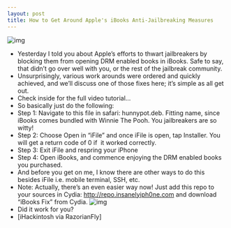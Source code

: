 ```yaml
---
layout: post
title: How to Get Around Apple's iBooks Anti-Jailbreaking Measures
---
```

![img](http://media.idownloadblog.com/wp-content/uploads/2011/02/iBooks-Blocked-for-Jailbreakers.png)
* Yesterday I told you about Apple’s efforts to thwart jailbreakers by blocking them from opening DRM enabled books in iBooks. Safe to say, that didn’t go over well with you, or the rest of the jailbreak community.
* Unsurprisingly, various work arounds were ordered and quickly achieved, and we’ll discuss one of those fixes here; it’s simple as all get out.
* Check inside for the full video tutorial…
* So basically just do the following:
* Step 1: Navigate to this file in safari: hunnypot.deb. Fitting name, since iBooks comes bundled with Winnie The Pooh. You jailbreakers are so witty!
* Step 2: Choose Open in “iFile” and once iFile is open, tap Installer. You will get a return code of 0 if  it worked correctly.
* Step 3: Exit iFile and respring your iPhone
* Step 4: Open iBooks, and commence enjoying the DRM enabled books you purchased.
* And before you get on me, I know there are other ways to do this besides iFile i.e. mobile terminal, SSH, etc.
* Note: Actually, there’s an even easier way now! Just add this repo to your sources in Cydia: http://repo.insanelyiph0ne.com and download “iBooks Fix” from Cydia.
![img](http://media.idownloadblog.com/wp-content/uploads/2011/02/iBooks-Fix.png)
* Did it work for you?
* [iHackintosh via RazorianFly]

